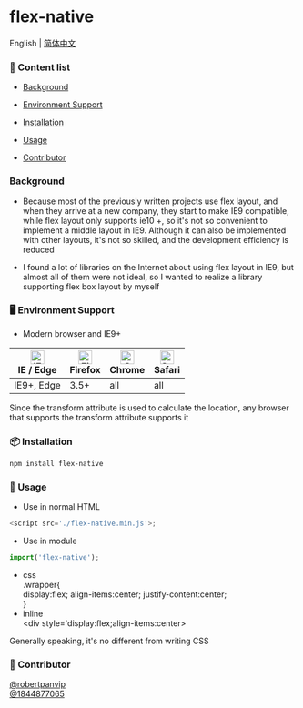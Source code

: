 # flex-native
English | [简体中文](./README-zh_CN.md)
### 🔗 Content list
- [Background](#background)

- [Environment Support](#-environment-support)

- [Installation](#-installation)

- [Usage](#-usage)

- [Contributor](#-contributor)

### Background
- Because most of the previously written projects use flex layout, and when they arrive at a new company, they start to make IE9 compatible, while flex layout only supports ie10 +, so it's not so convenient to implement a middle layout in IE9. Although it can also be implemented with other layouts, it's not so skilled, and the development efficiency is reduced

- I found a lot of libraries on the Internet about using flex layout in IE9, but almost all of them were not ideal, so I wanted to realize a library supporting flex box layout by myself


### 🖥 Environment Support
 - Modern browser and IE9+

| [<img src="https://raw.githubusercontent.com/alrra/browser-logos/master/src/edge/edge_48x48.png" alt="IE / Edge" width="24px" height="24px" />](http://godban.github.io/browsers-support-badges/)<br>IE / Edge | [<img src="https://raw.githubusercontent.com/alrra/browser-logos/master/src/firefox/firefox_48x48.png" alt="Firefox" width="24px" height="24px" />](http://godban.github.io/browsers-support-badges/)<br>Firefox | [<img src="https://raw.githubusercontent.com/alrra/browser-logos/master/src/chrome/chrome_48x48.png" alt="Chrome" width="24px" height="24px" />](http://godban.github.io/browsers-support-badges/)<br>Chrome | [<img src="https://raw.githubusercontent.com/alrra/browser-logos/master/src/safari/safari_48x48.png" alt="Safari" width="24px" height="24px" />](http://godban.github.io/browsers-support-badges/)<br>Safari |
| --- | --- | --- | --- |
| IE9+, Edge | 3.5+ | all | all |

 Since the transform attribute is used to calculate the location, any browser that supports the transform attribute supports it
### 📦 Installation
```bash
npm install flex-native
```
### 🔨 Usage
- Use in normal HTML
```javascript
<script src='./flex-native.min.js'>;
```
- Use in module
```javascript
import('flex-native');
```
- css
	<br>
	.wrapper{     
		display:flex;
		align-items:center;
		justify-content:center;
		<br>
		}
- inline
	<br>
	&lt;div style='display:flex;align-items:center&gt;
	<br>
	
Generally speaking, it's no different from writing CSS

### 🤝 Contributor
[@robertpanvip](https://github.com/robertpanvip)
<br>
[@1844877065](https://github.com/1844877065)